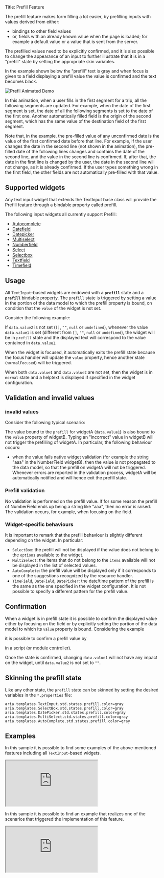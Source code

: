 Title: Prefill Feature


The prefill feature makes form filling a lot easier, by prefilling inputs with values derived from either:

* bindings to other field values
* or, fields with an already known value when the page is loaded; for example a default value or a value that is sent from the server.

The prefilled values need to be explicitly confirmed, and it is also possible to change the appearance of an input to further illustrate that it is in a "prefill" state by setting the appropriate skin variables.


In the example shown below the "prefill" text is gray and when focus is given to a field displaying a prefill value the value is confirmed and the text becomes black.

![Prefil Animated Demo](../images/lay008v2i0.gif)

In this animation, when a user fills in the first segment for a trip, all the following segments are updated.
For example, when the date of the first segment is set, the date of all the following segments is set to the date of the first one.
Another automatically filled field is the origin of the second segment, which has the same value of the destination field of the first segment.

Note that, in the example, the pre-filled value of any unconfirmed date is the value of the first confirmed date before that line.
For example, if the user changes the date in the second line (not shown in the animation), the pre-filled date of the following lines changes and contains the date of the second line, and the value in the second line is confirmed.
If, after that, the date in the first line is changed by the user, the date in the second line will not change, as it is already confirmed.
If the user types something wrong in the first field, the other fields are not automatically pre-filled with that value.

## Supported widgets

Any text input widget that extends the TextInput base class will provide the Prefill feature through a bindable property called prefill.

The following input widgets all currently support Prefill:

- [Autocomplete](autocomplete)
- [Datefield](datefield)
- [Datepicker](datepicker)
- [Multiselect](multiselect)
- [Numberfield](numberfield)
- [Select](select)
- [Selectbox](selectbox)
- [Textfield](textfield)
- [Timefield](timefield)

## Usage

All `TextInput`-based widgets are endowed with a **`prefill`** state and a **`prefill`** bindable property. The `prefill` state is triggered by setting a value in the portion of the data model to which the prefill property is bound, on condition that the `value` of the widget is not set.

Consider the following example:

<script src='http://snippets.ariatemplates.com/snippets/github.com/ariatemplates/documentation-code/snippets/features/prefill/Snippet.tpl?tag=textfield&lang=at&outdent=true'></script>

If `data.value2` is not set (`[]`, `""`, `null` or `undefined`), whenever the value `data.value1` is set (different from `[]`, `""`, `null` or `undefined`), the widget will be in `prefill` state and the displayed text will correspond to the value contained in `data.value1`.

When the widget is focused, it automatically exits the prefill state because the focus handler will update the `value` property, hence another state (`normalFocused`) will be triggered.

When both `data.value1` and `data.value2` are not set, then the widget is in `normal` state and a helptext is displayed if specified in the widget configuration.


## Validation and invalid values

### invalid values

Consider the following typical scenario:

<script src='http://snippets.ariatemplates.com/snippets/github.com/ariatemplates/documentation-code/snippets/features/prefill/Snippet.tpl?tag=numberfield&lang=at&outdent=true'></script>

The value bound to the `prefill` for widgetA (`data.value1`) is also bound to the `value` property of widgetB. Typing an "incorrect" value in widgetB will not trigger the prefilling of widgetA. In particular, the following behaviour occurs:

* when the value fails native widget validation (for example the string "aaa" in the NumberField widgetB), then the value is not propagated to the data model, so that the prefill on widgetA will not be triggered. Whenever errors are reported in the validation process, widgetA will be automatically notified and will hence exit the prefill state.

### Prefill validation

No validation is performed on the prefill value. If for some reason the prefill of NumberField ends up being a string like "aaa", then no error is raised. The validation occurs, for example, when focusing on the field.

### Widget-specific behaviours

It is important to remark that the prefill behaviour is slightly different depending on the widget. In particular:

* `SelectBox`: the prefill will not be displayed if the value does not belong to the `options` available to the widget.
* `MultiSelect`: the items that do not belong to the `items` available will not be displayed in the list of selected values.
* `AutoComplete`: the prefill value will be displayed only if it corresponds to one of the suggestions recognized by the resource handler.
* `TimeField`, `DateField`, `DatePicker`: the date/time pattern of the prefill is the same as the one specified in the widget configuration. It is not possible to specify a different pattern for the prefill value.


## Confirmation

When a widget is in prefill state it is possible to confirm the displayed value either by focusing on the field or by explicitly setting the portion of the data model to which its `value` property is bound. Considering the example

<script src='http://snippets.ariatemplates.com/snippets/github.com/ariatemplates/documentation-code/snippets/features/prefill/Snippet.tpl?tag=textfield&lang=at&outdent=true'></script>

it is possible to confirm a prefill value by

<script src='http://snippets.ariatemplates.com/snippets/github.com/ariatemplates/documentation-code/snippets/features/prefill/Snippet.tpl?tag=json&lang=at&outdent=true'></script>

in a script (or module controller).

Once the state is confirmed, changing `data.value1` will not have any impact on the widget, until `data.value2` is not set to `""`.

## Skinning the prefill state

Like any other state, the `prefill` state can be skinned by setting the desired variables in the `*.properties` file:

    aria.templates.TextInput.std.states.prefill.color=gray
    aria.templates.SelectBox.std.states.prefill.color=gray
    aria.templates.DatePicker.std.states.prefill.color=gray
    aria.templates.MultiSelect.std.states.prefill.color=gray
    aria.templates.AutoComplete.std.states.prefill.color=gray

## Examples

In this sample it is possible to find some examples of the above-mentioned features including all `TextInput`-based widgets.

<iframe class='samples' src='http://snippets.ariatemplates.com/samples/github.com/ariatemplates/documentation-code/samples/features/prefill/basic/' ></iframe>

In this sample it is possible to find an example that realizes one of the scenarios that triggered the implementation of this feature.

<iframe class='samples' src='http://snippets.ariatemplates.com/samples/github.com/ariatemplates/documentation-code/samples/features/prefill/usecase/' ></iframe>
